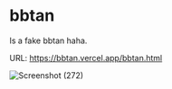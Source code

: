 # bbtan
Is a fake bbtan haha.

URL: https://bbtan.vercel.app/bbtan.html

![Screenshot (272)](https://user-images.githubusercontent.com/100282257/182812226-00702da0-f099-4ab6-8553-966929f09617.png)
